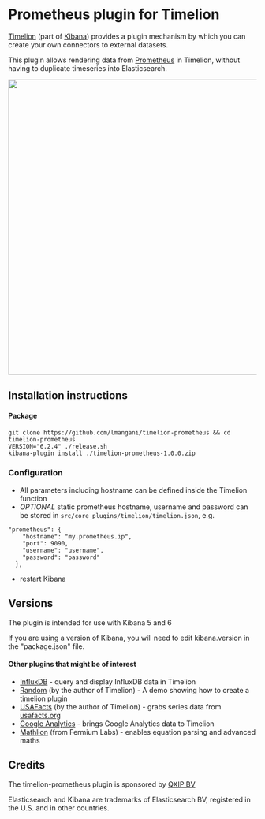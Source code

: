 # Prometheus plugin for Timelion

[Timelion](https://www.elastic.co/blog/timelion-timeline) (part of [Kibana](https://www.elastic.co/products/kibana)) provides a plugin mechanism by which you can create your own connectors to external datasets.

This plugin allows rendering data from [Prometheus](https://prometheus.io) in Timelion, without having to duplicate timeseries into Elasticsearch.

<img src="https://user-images.githubusercontent.com/1423657/43331984-45567128-91c7-11e8-98bd-506cdcaa77c2.png" width=600 />


## Installation instructions

#### Package
```
git clone https://github.com/lmangani/timelion-prometheus && cd timelion-prometheus
VERSION="6.2.4" ./release.sh
kibana-plugin install ./timelion-prometheus-1.0.0.zip
```

### Configuration
* All parameters including hostname can be defined inside the Timelion function
* *OPTIONAL* static prometheus hostname, username and password can be stored in `src/core_plugins/timelion/timelion.json`, e.g.
```
"prometheus": {
    "hostname": "my.prometheus.ip",
    "port": 9090,
    "username": "username",
    "password": "password"
  },
```
* restart Kibana



## Versions

The plugin is intended for use with Kibana 5 and 6

If you are using a version of Kibana, you will need to edit kibana.version in the "package.json" file.


#### Other plugins that might be of interest

* [InfluxDB](https://github.com/lmangani/timelion-influxdb) - query and display InfluxDB data in Timelion
* [Random](https://github.com/rashidkpc/timelion-random) (by the author of Timelion) - A demo showing how to create a timelion plugin
* [USAFacts](https://github.com/rashidkpc/timelion-usafacts) (by the author of Timelion) - grabs series data from [usafacts.org](http://usafacts.org)
* [Google Analytics](https://github.com/bahaaldine/timelion-google-analytics) - brings Google Analytics data to Timelion
* [Mathlion](https://github.com/fermiumlabs/mathlion) (from Fermium Labs) - enables equation parsing and advanced maths

## Credits

The timelion-prometheus plugin is sponsored by [QXIP BV](http://qxip.net)

Elasticsearch and Kibana are trademarks of Elasticsearch BV, registered in the U.S. and in other countries.


